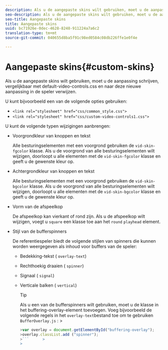 ```yaml
---
description: Als u de aangepaste skins wilt gebruiken, moet u de aanpassing schrijven, vergelijkbaar met default-video-controls.css en naar deze nieuwe aanpassing in de speler verwijzen.
seo-description: Als u de aangepaste skins wilt gebruiken, moet u de aanpassing schrijven, vergelijkbaar met default-video-controls.css en naar deze nieuwe aanpassing in de speler verwijzen.
seo-title: Aangepaste skins
title: Aangepaste skins
uuid: bc71926e-0dec-4628-8248-911224a7a6c2
translation-type: tm+mt
source-git-commit: 040655d8ba5f91c98ed0584c08db226ffe1e0f4e

---
```



# Aangepaste skins{#custom-skins}

Als u de aangepaste skins wilt gebruiken, moet u de aanpassing schrijven, vergelijkbaar met default-video-controls.css en naar deze nieuwe aanpassing in de speler verwijzen.

U kunt bijvoorbeeld een van de volgende opties gebruiken:

* `<link rel="stylesheet" href="css/common_style.css">`
* `<link rel="stylesheet" href="css/custom-video-controls1.css">`

U kunt de volgende typen wijzigingen aanbrengen:

* Voorgrondkleur van knoppen en tekst

   Alle besturingselementen met een voorgrond gebruiken de `vid-skin-fgcolor` klasse. Als u de voorgrond van alle besturingselementen wilt wijzigen, doorloopt u alle elementen met de `vid-skin-fgcolor` klasse en geeft u de gewenste kleur op.
* Achtergrondkleur van knoppen en tekst

   Alle besturingselementen met een voorgrond gebruiken de `vid-skin-bgcolor` klasse. Als u de voorgrond van alle besturingselementen wilt wijzigen, doorloopt u alle elementen met de `vid-skin-bgcolor` klasse en geeft u de gewenste kleur op.
* Vorm van de afspeelkop

   De afspeelkop kan vierkant of rond zijn. Als u de afspeelkop wilt wijzigen, voegt u `square` een klasse toe aan het `round` `playhead` element.
* Stijl van de bufferspinners

   De referentiespeler biedt de volgende stijlen van spinners die kunnen worden weergegeven als inhoud voor buffers van de speler:

   * Bedekking-tekst ( `overlay-text`)
   * Rechthoekig draaien ( `spinner`)
   * Signaal ( `signal`)
   * Verticale balken ( `vertical`)

      >[!TIP]
      >
      >Als u een van de bufferspinners wilt gebruiken, moet u de klasse in het buffering-overlay-element toevoegen. Voeg bijvoorbeeld de volgende regels in het `overlay-text`bestand toe om te gebruiken `BufferOverlay.js` :       >
      >
      >
      ```js      >
      >var overlay = document.getElementById("buffering-overlay"); 
      >overlay.classList.add ("spinner");
      >```      >
      >



